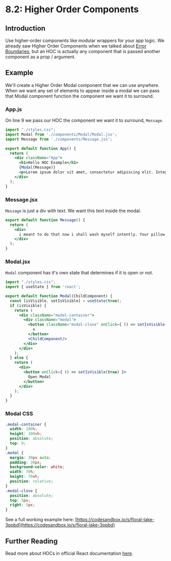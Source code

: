 # 8.2: Higher Order Components

## Introduction

Use higher-order components like modular wrappers for your app logic. We already saw Higher Order Components when we talked about [Error Boundaries](../../../Module5/day1/7-react/7.8-error-boundaries.md), but an HOC is actually any component that is passed another component as a prop / argument.

## Example

We'll create a Higher Order Modal component that we can use anywhere. When we want any set of elements to appear inside a modal we can pass that Modal component function the component we want it to surround.

### App.js

On line 9 we pass our HOC the component we want it to surround, `Message`.

```jsx
import "./styles.css";
import Modal from './components/Modal/Modal.jsx';
import Message from './components/Message.jsx';

export default function App() {
  return (
    <div className="App">
      <h1>Hello HOC Example</h1>
      {Modal(Message)}
      <p>Lorem ipsum dolor sit amet, consectetur adipiscing elit. Integer libero leo, faucibus ac eleifend et, commodo sit amet est. Aliquam gravida ut turpis ac ornare. Cras pharetra ornare ultrices. Integer vestibulum augue non est scelerisque fermentum. Aenean ipsum nibh, rutrum in hendrerit ac, aliquet in est. Nullam tincidunt nibh nunc, vitae viverra velit viverra vitae. Nam dictum urna eu purus blandit interdum. Sed sed convallis velit. In lobortis aliquam felis, quis convallis eros tincidunt faucibus. Morbi laoreet congue ante non posuere.</p>
    </div>
  );
}
```

### Message.jsx

`Message` is just a div with text. We want this text inside the modal.

```jsx
export default function Message() {
  return (
    <div>
      i meant to do that now i shall wash myself intently. Your pillow is now my pet bed. Kitty poochy catching very fast laser pointer the dog smells bad but damn that dog lick the other cats, yet cats are a queer kind of folk yet lick the plastic bag. Nyan fluffness ahh cucumber! spill litter box.
    </div>
  );
}
```

### Modal.jsx

`Modal` component has it's own state that determines if it is open or not.

```jsx
import "./styles.css";
import { useState } from 'react';

export default function Modal(ChildComponent) {
  const [isVisible, setIsVisible] = useState(true);
  if (isVisible) {
    return (
      <div className="modal-container">
        <div className="modal">
          <button className="modal-close" onClick={ () => setIsVisible(false) }>
            x
          </button>
          <ChildComponent/>
        </div>
      </div>
    );
  } else {
    return (
      <div>
        <button onClick={ () => setIsVisible(true) }>
          Open Modal
        </button>
      </div>
    );
  }
}
```

### Modal CSS

```css
.modal-container {
  width: 100%;
  height: 100vh;
  position: absolute;
  top: 0;
}
.modal {
  margin: 30px auto;
  padding: 30px;
  background-color: white;
  width: 70%;
  height: 70vh;
  position: relative;
}
.modal-close {
  position: absolute;
  top: 5px;
  right: 5px;
}
```

See a full working example here: [https://codesandbox.io/s/floral-lake-3ppbd](https://codesandbox.io/s/floral-lake-3ppbd)

## Further Reading

Read more about HOCs in official React documentation [here](https://reactjs.org/docs/higher-order-components.html).

